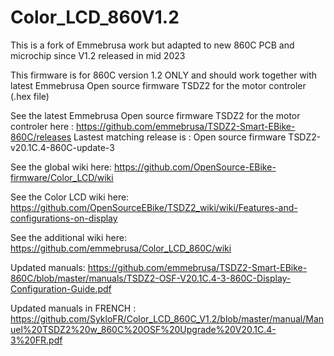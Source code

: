 # Color_LCD_860V1.2
This is a fork of Emmebrusa work but adapted to new 860C PCB and microchip since V1.2 released in mid 2023

This firmware is for 860C version 1.2 ONLY and should work together with latest Emmebrusa Open source firmware TSDZ2 for the motor controler (.hex file)

See the latest Emmebrusa Open source firmware TSDZ2 for the motor controler here : https://github.com/emmebrusa/TSDZ2-Smart-EBike-860C/releases
Lastest matching release is : Open source firmware TSDZ2-v20.1C.4-860C-update-3


See the global wiki here: https://github.com/OpenSource-EBike-firmware/Color_LCD/wiki

See the Color LCD wiki here: https://github.com/OpenSourceEBike/TSDZ2_wiki/wiki/Features-and-configurations-on-display

See the additional wiki here: https://github.com/emmebrusa/Color_LCD_860C/wiki

Updated manuals: https://github.com/emmebrusa/TSDZ2-Smart-EBike-860C/blob/master/manuals/TSDZ2-OSF-V20.1C.4-3-860C-Display-Configuration-Guide.pdf

Updated manuals in FRENCH : https://github.com/SykloFR/Color_LCD_860C_V1.2/blob/master/manual/Manuel%20TSDZ2%20w_860C%20OSF%20Upgrade%20V20.1C.4-3%20FR.pdf
